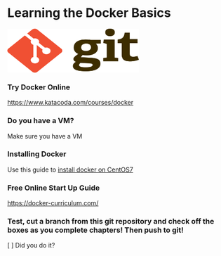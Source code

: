 # Learning the Docker Basics

<img src="images/Git-Logo-2Color.png" width="300" height="100" align="center" />



### Try Docker Online
https://www.katacoda.com/courses/docker

### Do you have a VM?
Make sure you have a VM

### Installing Docker
Use this guide to [install docker on CentOS7](https://docs.docker.com/install/linux/docker-ce/centos/)

### Free Online Start Up Guide
https://docker-curriculum.com/

### Test, cut a branch from this git repository and check off the boxes as you complete chapters! Then push to git!
[ ] Did you do it?

